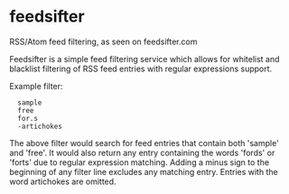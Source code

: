 # feedsifter
RSS/Atom feed filtering, as seen on feedsifter.com

Feedsifter is a simple feed filtering service which allows for whitelist and blacklist filtering of RSS feed entries with regular expressions support.

Example filter:
```
  sample
  free
  for.s
  -artichokes
```

The above filter would search for feed entries that contain both 'sample' and 'free'. It would also return any entry containing the words 'fords' or 'forts' due to regular expression matching. Adding a minus sign to the beginning of any filter line excludes any matching entry. Entries with the word artichokes are omitted.
